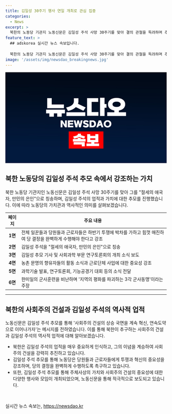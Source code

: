 ```yaml
---
title: 김일성 30주기 행사 연일 개최로 관심 집중
categories:
  - News
excerpt: >
  북한의 노동당 기관지 노동신문은 김일성 주석 사망 30주기를 맞아 결의 관철을 독려하며 추모 분위기를 조성하고 있다. 북한은 사회주의 건설을 혁신하고 연속도약하여 국면을 계속 상승시키겠다고 강조했으며, 김일성 주석을 절세의 애국자, 만민의 은인으로 칭송하였다. 또한, 다양한 행사와 모임이 개최되는 등 김 주석을 추모하는 분위기를 조성하고 있다. 이에 더해, 노동신문은 한미일의 군사훈련을 비난하며 지역의 평화를 파괴하는 3각 군사동맹이라고 주장하고 있다.
feature_text: >
  ## adskorea 실시간 뉴스 속보입니다.

  북한의 노동당 기관지 노동신문은 김일성 주석 사망 30주기를 맞아 결의 관철을 독려하며 추모 분위기를 조성하고 있다. 북한은 사회주의 건설을 혁신하고 연속도약하여 국면을 계속 상승시키겠다고 강조했으며, 김일성 주석을 절세의 애국자, 만민의 은인으로 칭송하였다. 또한, 다양한 행사와 모임이 개최되는 등 김 주석을 추모하는 분위기를 조성하고 있다. 이에 더해, 노동신문은 한미일의 군사훈련을 비난하며 지역의 평화를 파괴하는 3각 군사동맹이라고 주장하고 있다.
image: '/assets/img/newsdao_breakingnews.jpg'
---
```


<p><img src="/assets/img/newsdao_breakingnews.jpg" alt="adskorea 속보" /></p>

<h2 data-ke-size="size26">북한 노동당의 김일성 주석 추모 속에서 강조하는 가치</h2>

<p data-ke-size="size16">북한 노동당 기관지인 노동신문은 김일성 주석 사망 30주기를 맞아 그를 "절세의 애국자, 만민의 은인"으로 칭송하며, 김일성 주석의 업적과 가치에 대한 추모를 진행했습니다. 이에 따라 노동당의 가치관과 역사적인 의미를 살펴보겠습니다.</p>

<table>
    <thead>
        <tr>
            <th style="text-align: center;">페이지</th>
            <th style="text-align: center;">주요 내용</th>
        </tr>
    </thead>
    <tbody>
        <tr>
            <td style="text-align: center; height: 17px;"><b>1면</b></td>
            <td>전체 일꾼들과 당원들과 근로자들은 하반기 투쟁에 박차를 가하고 힘껏 매진하여 당 결정을 완벽하게 수행해야 한다고 강조</td>
        </tr>
        <tr>
            <td style="text-align: center; height: 17px;"><b>2면</b></td>
            <td>김일성 주석을 "절세의 애국자, 만민의 은인"으로 칭송</td>
        </tr>
        <tr>
            <td style="text-align: center; height: 17px;"><b>3면</b></td>
            <td>김일성 추모 기사 및 사회과학 부문 연구토론회의 개최 소식 보도</td>
        </tr>
        <tr>
            <td style="text-align: center; height: 17px;"><b>4면</b></td>
            <td>농촌 문명의 향유자들의 활동 소식과 근로단체 사업에 대한 중요성 강조</td>
        </tr>
        <tr>
            <td style="text-align: center; height: 17px;"><b>5면</b></td>
            <td>과학기술 발표, 연구토론회, 기능공경기 대회 등의 소식 전달</td>
        </tr>
        <tr>
            <td style="text-align: center; height: 17px;"><b>6면</b></td>
            <td>한미일의 군사훈련을 비난하며 '지역의 평화를 파괴하는 3각 군사동맹'이라는 주장</td>
        </tr>
    </tbody>
</table>

<hr>

<h2 data-ke-size="size26">북한의 사회주의 건설과 김일성 주석의 역사적 업적</h2>

<p data-ke-size="size16">노동신문은 김일성 주석 추모를 통해 '사회주의 건설의 상승 국면을 계속 혁신, 연속도약으로 이어나가자'는 메시지를 전하였습니다. 이를 통해 북한이 추구하는 사회주의 건설과 김일성 주석의 역사적 업적에 대해 알아보겠습니다.</p>

<ul>
    <li>북한은 김일성 주석의 업적을 매우 중요하게 인식하고, 그의 이념을 계승하여 사회주의 건설을 강력히 추진하고 있습니다.</li>
    <li>김일성 주석 추모를 통해 노동당은 당원들과 근로자들에게 투쟁과 혁신의 중요성을 강조하며, 당의 결정을 완벽하게 수행하도록 촉구하고 있습니다.</li>
    <li>또한, 김일성 주석 추모를 통해 주체사상의 가치와 사회주의 건설의 중요성에 대한 다양한 행사와 모임이 개최되었으며, 노동신문을 통해 적극적으로 보도되고 있습니다.</li>
</ul>

<p data-ke-size="size16">&nbsp;</p>
실시간 뉴스 속보는, <a href="https://newsdao.kr" rel="dofollow">https://newsdao.kr</a>


